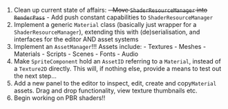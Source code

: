 1) Clean up current state of affairs:
		~~- Move `ShaderResourceManager` into `RenderPass`~~
		- Add push constant capabilities to `ShaderResourceManager`
2) Implement a generic `Material` class (basically just wrapper for a `ShaderResourceManager`), extending this with (de)serialisation, and interfaces for the editor AND asset systems
4) Implement an `AssetManager`!!! Assets include:
		- Textures
		- Meshes
		- Materials
		- Scripts
		- Scenes
		- Fonts
		- Audio
1) Make `SpriteComponent` hold an `AssetID` referring to a `Material`, instead of a `Texture2D` directly. This will, if nothing else, provide a means to test out the next step...
2) Add a new panel to the editor to inspect, edit, create and copy`Material` assets. Drag and drop functionality, view texture thumbnails etc.
3) Begin working on PBR shaders!!